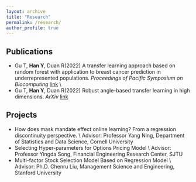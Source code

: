 ```yaml
---
layout: archive
title: "Research"
permalink: /research/
author_profile: true
---
```


## Publications
- Gu T, **Han Y**, Duan R(2022) A transfer learning approach based on random forest with application to breast cancer prediction in underrepresented populations. *Proceedings of Pacific Symposium on Biocomputing* [link](https://psb.stanford.edu/callfor/papers/psb23_papers_allv2.pdf) \\
- Gu T, **Han Y**, Duan R(2022) Robust angle-based transfer learning in high dimensions. *ArXiv* [link](http://arxiv.org/abs/2210.12759)

## Projects
- How does mask mandate effect online learning? From a regression discontinuity perspective. \\
Advisor: Professor Yang Ning, Department of Statistics and Data Science, Cornell University
- Selecting Hyper-parameters for Options Pricing Model \\
Advisor: Professor Yingda Song, Financial Engineering Research Center, SJTU
- Multi-factor Stock Selection Model Based on Regression Model \\
Advisor: Ph.D. Chenru Liu, Management Science and Engineering, Stanford University




